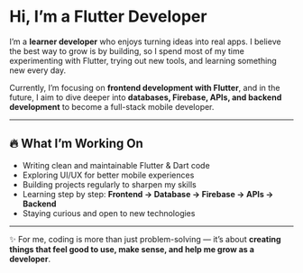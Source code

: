 #  Hi, I’m a Flutter Developer

I’m a **learner developer** who enjoys turning ideas into real apps. I believe the best way to grow is by building, so I spend most of my time experimenting with Flutter, trying out new tools, and learning something new every day.  

Currently, I’m focusing on **frontend development with Flutter**, and in the future, I aim to dive deeper into **databases, Firebase, APIs, and backend development** to become a full-stack mobile developer.  

---

## 🔥 What I’m Working On
- Writing clean and maintainable Flutter & Dart code  
- Exploring UI/UX for better mobile experiences  
- Building projects regularly to sharpen my skills  
- Learning step by step: **Frontend → Database → Firebase → APIs → Backend**  
- Staying curious and open to new technologies  

---

✨ For me, coding is more than just problem-solving — it’s about **creating things that feel good to use, make sense, and help me grow as a developer**.  
